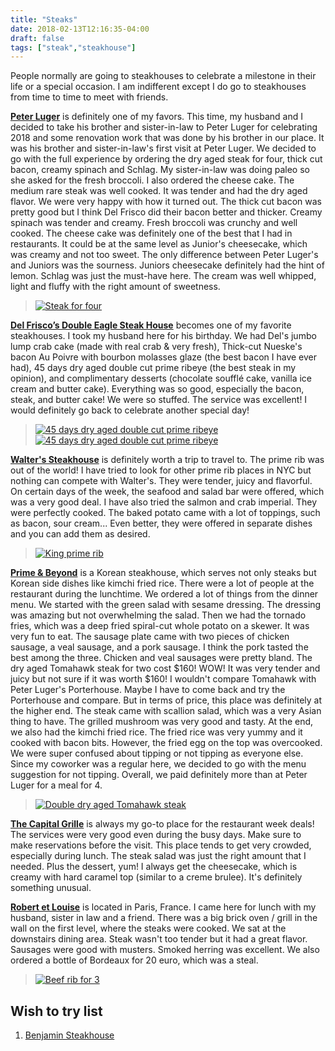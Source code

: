 ```yaml
---
title: "Steaks"
date: 2018-02-13T12:16:35-04:00
draft: false
tags: ["steak","steakhouse"]
---
```

People normally are going to steakhouses to celebrate a milestone in their life or a special occasion. I am indifferent except I do go to steakhouses from time to time to meet with friends.

**[Peter Luger](https://www.yelp.com/biz/peter-luger-brooklyn-2?hrid=k2FntEWZpoH5q5G-dqHmBg)** is definitely one of my favors. This time, my husband and I decided to take his brother and sister-in-law to Peter Luger for celebrating 2018 and some renovation work that was done by his brother in our place. It was his brother and sister-in-law's first visit at Peter Luger. We decided to go with the full experience by ordering the dry aged steak for four, thick cut bacon, creamy spinach and Schlag. My sister-in-law was doing paleo so she asked for the fresh broccoli. I also ordered the cheese cake. The medium rare steak was well cooked. It was tender and had the dry aged flavor. We were very happy with how it turned out. The thick cut bacon was pretty good but I think Del Frisco did their bacon better and thicker. Creamy spinach was tender and creamy. Fresh broccoli was crunchy and well cooked. The cheese cake was definitely one of the best that I had in restaurants. It could be at the same level as Junior's cheesecake, which was creamy and not too sweet. The only difference between Peter Luger's and Juniors was the sourness. Juniors cheesecake definitely had the hint of lemon. Schlag was just the must-have here. The cream was well whipped, light and fluffy with the right amount of sweetness.

> [![Steak for four](https://s3-media1.fl.yelpcdn.com/bphoto/CeS6C9D43hMLe7W2yAWzIg/o.jpgg "Steak for four")](https://www.yelp.com/biz_photos/peter-luger-brooklyn-2?select=CeS6C9D43hMLe7W2yAWzIg)

**[Del Frisco’s Double Eagle Steak House](https://www.yelp.com/biz/del-friscos-double-eagle-steak-house-new-york-2?hrid=Efl2CRrqcQe44bq1AuetMQ)** becomes one of my favorite steakhouses. I took my husband here for his birthday. We had Del's jumbo lump crab cake (made with real crab & very fresh), Thick-cut Nueske's bacon Au Poivre with bourbon molasses glaze (the best bacon I have ever had), 45 days dry aged double cut prime ribeye (the best steak in my opinion), and complimentary desserts (chocolate soufflé cake, vanilla ice cream and butter cake). Everything was so good, especially the bacon, steak, and butter cake! We were so stuffed. The service was excellent! I would definitely go back to celebrate another special day!

> [![45 days dry aged double cut prime ribeye](https://s3-media4.fl.yelpcdn.com/bphoto/ekYyQqblQlEO_0vE83UTfQ/o.jpg "45 days dry aged double cut prime ribeyes")](https://www.yelp.com/biz_photos/del-friscos-double-eagle-steak-house-new-york-2?select=ekYyQqblQlEO_0vE83UTfQ) [![45 days dry aged double cut prime ribeye](https://s3-media3.fl.yelpcdn.com/bphoto/oqIiXXO3mPqu6HuGSYQwog/o.jpg "45 days dry aged double cut prime ribeye")](https://www.yelp.com/biz_photos/del-friscos-double-eagle-steak-house-new-york-2?select=oqIiXXO3mPqu6HuGSYQwog)

**[Walter's Steakhouse](https://www.yelp.com/biz/walters-steakhouse-wilmington?hrid=E6pYUYHLXLxf8mZuBv41XQ)** is definitely worth a trip to travel to. The prime rib was out of the world! I have tried to look for other prime rib places in NYC but nothing can compete with Walter's. They were tender, juicy and flavorful. On certain days of the week, the seafood and salad bar were offered, which was a very good deal. I have also tried the salmon and crab imperial. They were perfectly cooked. The baked potato came with a lot of toppings, such as bacon, sour cream... Even better, they were offered in separate dishes and you can add them as desired.

> [![King prime rib](https://s3-media1.fl.yelpcdn.com/bphoto/UUXFAAjHzwVfVB4SleEJTQ/o.jpg "King prime rib")](https://www.yelp.com/biz_photos/walters-steakhouse-wilmington?select=UUXFAAjHzwVfVB4SleEJTQ)

**[Prime & Beyond](https://www.yelp.com/biz/prime-and-beyond-fort-lee?hrid=XI52J1yo_IZQ1DpkFmQGNg)** is a Korean steakhouse, which serves not only steaks but Korean side dishes like kimchi fried rice. There were a lot of people at the restaurant during the lunchtime. We ordered a lot of things from the dinner menu. We started with the green salad with sesame dressing. The dressing was amazing but not overwhelming the salad. Then we had the tornado fries, which was a deep fried spiral-cut whole potato on a skewer. It was very fun to eat. The sausage plate came with two pieces of chicken sausage, a veal sausage, and a pork sausage. I think the pork tasted the best among the three. Chicken and veal sausages were pretty bland. The dry aged Tomahawk steak for two cost $160! WOW! It was very tender and juicy but not sure if it was worth $160! I wouldn't compare Tomahawk with Peter Luger's Porterhouse. Maybe I have to come back and try the Porterhouse and compare. But in terms of price, this place was definitely at the higher end. The steak came with scallion salad, which was a very Asian thing to have. The grilled mushroom was very good and tasty. At the end, we also had the kimchi fried rice. The fried rice was very yummy and it cooked with bacon bits. However, the fried egg on the top was overcooked. We were super confused about tipping or not tipping as everyone else. Since my coworker was a regular here, we decided to go with the menu suggestion for not tipping. Overall, we paid definitely more than at Peter Luger for a meal for 4.

> [![Double dry aged Tomahawk steak](https://s3-media4.fl.yelpcdn.com/bphoto/Bzt6-9VW8XO7zqo75VLeUw/o.jpg "Double dry aged Tomahawk steak")](https://www.yelp.com/biz_photos/prime-and-beyond-fort-lee?select=Bzt6-9VW8XO7zqo75VLeUw)

**[The Capital Grille](https://www.yelp.com/biz/the-capital-grille-new-york-3?hrid=N3JDyDmonCTDwWJ5dmnVTw)** is always my go-to place for the restaurant week deals! The services were very good even during the busy days. Make sure to make reservations before the visit. This place tends to get very crowded, especially during lunch. The steak salad was just the right amount that I needed. Plus the dessert, yum! I always get the cheesecake, which is creamy with hard caramel top (similar to a creme brulee). It's definitely something unusual.

**[Robert et Louise](https://www.yelp.com/biz/robert-et-louise-paris-2?hrid=Cz-vSRQg4HRVbyxLax0Deg)** is located in Paris, France. I came here for lunch with my husband, sister in law and a friend. There was a big brick oven / grill in the wall on the first level, where the steaks were cooked. We sat at the downstairs dining area. Steak wasn't too tender but it had a great flavor. Sausages were good with musters. Smoked herring was excellent. We also ordered a bottle of Bordeaux for 20 euro, which was a steal.

> [![Beef rib for 3](https://s3-media4.fl.yelpcdn.com/bphoto/dZlvi1YSsbOUHDjxr0H5kA/o.jpg "Beef rib for 3")](https://www.yelp.com/biz_photos/robert-et-louise-paris-2?select=dZlvi1YSsbOUHDjxr0H5kA)

Wish to try list
------------------
1. [Benjamin Steakhouse](https://www.yelp.com/biz/benjamin-steakhouse-new-york-2)

